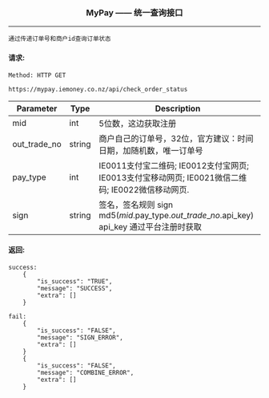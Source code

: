 <p align="center">
<h3 align="center">MyPay —— 统一查询接口</h3><hr>
</p>

```
通过传递订单号和商户id查询订单状态
```


#### 请求:

```
Method: HTTP GET

https://mypay.iemoney.co.nz/api/check_order_status
```

|Parameter	|Type 	 |Description|
|-----------|--------|-----------|
|mid        |int     |5位数，这边获取注册|
|out\_trade_no   |string  |商户自己的订单号，32位，官方建议：时间日期，加随机数，唯一订单号|
|pay_type       |int     |IE0011支付宝二维码; IE0012支付宝网页; IE0013支付宝移动网页; IE0021微信二维码; IE0022微信移动网页.|
|sign       |string  |签名，签名规则 sign md5($mid.$pay\_type.$out\_trade\_no.$api\_key)<br/>api_key 通过平台注册时获取|

#### 返回:

```
success:
	{
	    "is_success": "TRUE",
	    "message": "SUCCESS",
	    "extra": []
	}

fail:
	{
	    "is_success": "FALSE",
	    "message": "SIGN_ERROR",
	    "extra": []
	}
	{
	    "is_success": "FALSE",
	    "message": "COMBINE_ERROR",
	    "extra": []
	}
```
